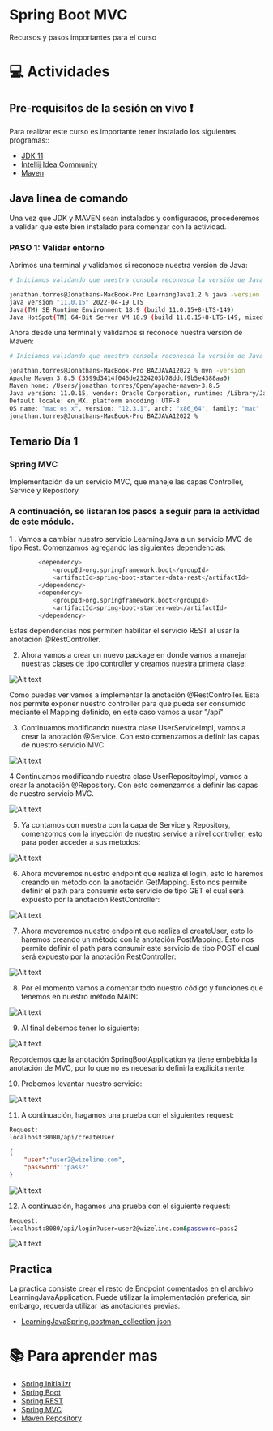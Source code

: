 # Spring Boot MVC
Recursos y pasos importantes para el curso

# :computer:  Actividades

## Pre-requisitos de la sesión en vivo :exclamation:

Para realizar este curso es importante tener instalado los siguientes programas::
* [JDK 11](https://www.oracle.com/java/technologies/downloads/)
* [Intellij Idea Community](https://www.jetbrains.com/idea/download/#section=windows)
* [Maven](https://maven.apache.org/download.cgi)

## Java línea de comando
Una vez que JDK y MAVEN sean instalados y configurados, procederemos a validar que este bien instalado para comenzar con la actividad.

### PASO 1: Validar entorno
Abrimos una terminal y validamos si reconoce nuestra versión de Java:

``` bash
# Iniciamos validando que nuestra consola reconosca la versión de Java

jonathan.torres@Jonathans-MacBook-Pro LearningJava1.2 % java -version
java version "11.0.15" 2022-04-19 LTS
Java(TM) SE Runtime Environment 18.9 (build 11.0.15+8-LTS-149)
Java HotSpot(TM) 64-Bit Server VM 18.9 (build 11.0.15+8-LTS-149, mixed mode)

```

Ahora desde una terminal y validamos si reconoce nuestra versión de Maven:

``` bash
# Iniciamos validando que nuestra consola reconosca la versión de Java

jonathan.torres@Jonathans-MacBook-Pro BAZJAVA12022 % mvn -version
Apache Maven 3.8.5 (3599d3414f046de2324203b78ddcf9b5e4388aa0)
Maven home: /Users/jonathan.torres/Open/apache-maven-3.8.5
Java version: 11.0.15, vendor: Oracle Corporation, runtime: /Library/Java/JavaVirtualMachines/jdk-11.0.15.jdk/Contents/Home
Default locale: en_MX, platform encoding: UTF-8
OS name: "mac os x", version: "12.3.1", arch: "x86_64", family: "mac"
jonathan.torres@Jonathans-MacBook-Pro BAZJAVA12022 % 
```

## Temario Día 1

### Spring MVC

Implementación de un servicio MVC, que maneje las capas Controller, Service y Repository


### A continuación, se listaran los pasos a seguir para la actividad de este módulo.

1 . Vamos a cambiar nuestro servicio LearningJava a un servicio MVC de tipo Rest. Comenzamos agregando las siguientes dependencias:

``` bash
		<dependency>
			<groupId>org.springframework.boot</groupId>
			<artifactId>spring-boot-starter-data-rest</artifactId>
		</dependency>
		<dependency>
			<groupId>org.springframework.boot</groupId>
			<artifactId>spring-boot-starter-web</artifactId>
		</dependency>
```

Estas dependencias nos permiten habilitar el servicio REST al usar la anotación @RestController.

2. Ahora vamos a crear un nuevo package en donde vamos a manejar nuestras clases de tipo controller y creamos nuestra primera clase:

![Alt text](./Images/2.Controller.png "Creación de Package y Clase Controller")

Como puedes ver vamos a implementar la anotación @RestController. Esta nos permite exponer nuestro controller para que pueda ser consumido mediante el Mapping definido, en este caso vamos a usar "/api"


3. Continuamos modificando nuestra clase UserServiceImpl, vamos a crear la anotación @Service. Con esto comenzamos a definir las capas de nuestro servicio MVC.

![Alt text](./Images/3.Service.png "Anotación @Service")


4 Continuamos modificando nuestra clase UserRepositoyImpl, vamos a crear la anotación @Repository. Con esto comenzamos a definir las capas de nuestro servicio MVC.

![Alt text](./Images/4.Repository.png "Anotación @Repository")


5. Ya contamos con nuestra con la capa de Service y Repository, comenzomos con la inyección de nuestro service a nivel controller, esto para poder acceder a sus metodos:

![Alt text](./Images/5.AutowiredController.png "Autowired Controller")


6. Ahora moveremos nuestro endpoint que realiza el login, esto lo haremos creando un método con la anotación GetMapping. Esto nos permite definir el path para consumir este servicio de tipo GET el cual será expuesto por la anotación RestController:

![Alt text](./Images/6.GetMappng.png "GetMapping")


7. Ahora moveremos nuestro endpoint que realiza el createUser, esto lo haremos creando un método con la anotación PostMapping. Esto nos permite definir el path para consumir este servicio de tipo POST el cual será expuesto por la anotación RestController:

![Alt text](./Images/7.PostMapping.png "GetMapping")


8. Por el momento vamos a comentar todo nuestro código y funciones que tenemos en nuestro método MAIN:

![Alt text](./Images/9.Comment.png "GetMapping")


9. Al final debemos tener lo siguiente:

![Alt text](./Images/8.SpringBootApplication.png "GetMapping")

Recordemos que la anotación SpringBootApplication ya tiene embebida la anotación de MVC, por lo que no es necesario definirla explicitamente. 


10. Probemos levantar nuestro servicio:

![Alt text](./Images/10.Iniciar.png "Started LearningjavamavenApplication")


11. A continuación, hagamos una prueba con el siguientes request:

``` bash
Request:
localhost:8080/api/createUser
```
``` json
{
    "user":"user2@wizeline.com",
    "password":"pass2"
}
```

![Alt text](./Images/11.PostmanCreateUser.png "Postman")


12. A continuación, hagamos una prueba con el siguiente request:

``` bash
Request:
localhost:8080/api/login?user=user2@wizeline.com&password=pass2
```

![Alt text](./Images/12.PostmanLogin.png "Postman")



## Practica
La practica consiste crear el resto de Endpoint comentados en el archivo LearningJavaApplication. Puede utilizar la implementación preferida, sin embargo, recuerda utilizar las anotaciones previas.




* [LearningJavaSpring.postman_collection.json](./Postman/LearningJavaSpring.postman_collection.json)


# :books: Para aprender mas
* [Spring Initializr](https://start.spring.io/)
* [Spring Boot](https://docs.spring.io/spring-boot/docs/current/reference/htmlsingle/)
* [Spring REST](https://spring.io/projects/spring-restdocs)
* [Spring MVC](https://spring.io/guides/gs/serving-web-content/)
* [Maven Repository](https://mvnrepository.com/)
